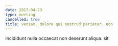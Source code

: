 ```yaml
---
date: 2017-04-23
type: meeting
cancelled: true
title: veniam, dolore qui nostrud pariatur. non
---
```

incididunt nulla occaecat non deserunt aliqua. sit